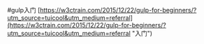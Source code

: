 #gulp入门
[https://w3ctrain.com/2015/12/22/gulp-for-beginners/?utm_source=tuicool&utm_medium=referral](https://w3ctrain.com/2015/12/22/gulp-for-beginners/?utm_source=tuicool&utm_medium=referral "入门")